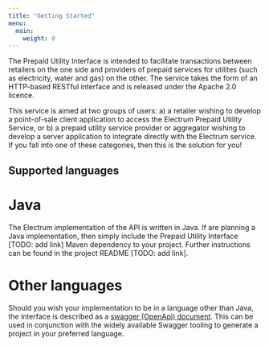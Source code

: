 ```yaml
---
title: "Getting Started"
menu:
  main:
    weight: 0
---
```


The Prepaid Utility Interface is intended to facilitate transactions between retailers on the one side and providers of prepaid services for utilites (such as electricity, water and gas) on the other. The service takes the form of an HTTP-based RESTful interface and is released under the Apache 2.0 licence.

This service is aimed at two groups of users: a) a retailer wishing to develop a point-of-sale client application to access the Electrum Prepaid Utility Service, or b) a prepaid utility service provider or aggregator wishing to develop a server application to integrate directly with the Electrum service. If you fall into one of these categories, then this is the solution for you!

## Supported languages

# Java
The Electrum implementation of the API is written in Java. If are planning a Java implementation, then simply include the Prepaid Utility Interface [TODO: add link] Maven dependency to your project. Further instructions can be found in the project README [TODO: add link].

# Other languages
Should you wish your implementation to be in a language other than Java, the interface is described as a [swagger (OpenApi) document](/specification/swagger). This can be used in conjunction with the widely available Swagger tooling to generate a project in your preferred language.  



